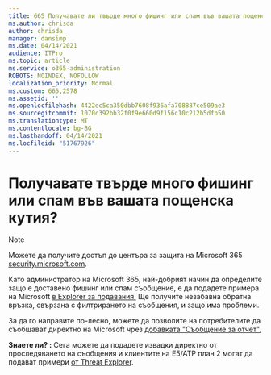 ```yaml
---
title: 665 Получавате ли твърде много фишинг или спам във вашата пощенска кутия?
ms.author: chrisda
author: chrisda
manager: dansimp
ms.date: 04/14/2021
audience: ITPro
ms.topic: article
ms.service: o365-administration
ROBOTS: NOINDEX, NOFOLLOW
localization_priority: Normal
ms.custom: 665,2578
ms.assetid: ''
ms.openlocfilehash: 4422ec5ca350dbb7608f936afa708887ce509ae3
ms.sourcegitcommit: 1070c392bb32f0f9e660d9f156c10c212b5dfb50
ms.translationtype: MT
ms.contentlocale: bg-BG
ms.lasthandoff: 04/14/2021
ms.locfileid: "51767926"
---
```

# <a name="are-you-receiving-too-much-phish-or-spam-in-your-mailbox"></a>Получавате твърде много фишинг или спам във вашата пощенска кутия?

> [!NOTE]
> Можете да получите достъп до центъра за защита на Microsoft 365 [security.microsoft.com](https://security.microsoft.com).

Като администратор на Microsoft 365, най-добрият начин да определите защо е доставено фишинг или спам съобщение, е да подадете примера на Microsoft [в Explorer за подавания.](https://security.microsoft.com/reportsubmission) Ще получите незабавна обратна връзка, свързана с филтрирането на съобщения, и защо има проблеми.

За да го направите по-лесно, можете да позволите на потребителите да съобщават директно на Microsoft чрез [добавката "Съобщение за отчет".](https://appsource.microsoft.com/product/office/WA104381180?src=office&tab=Overview)

**Знаете ли? :** Сега можете да [](https://security.microsoft.com/messagetrace) подадете извадки директно от проследяването на съобщения и клиентите на E5/ATP план 2 могат да подават примери [от Threat Explorer](https://docs.microsoft.com/microsoft-365/security/office-365-security/threat-explorer).
